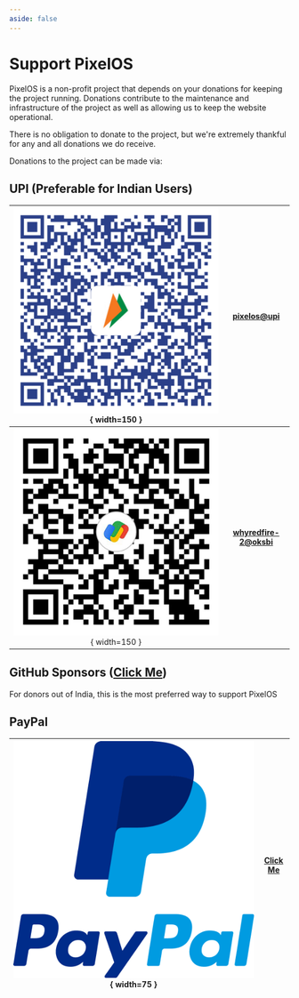 ```yaml
---
aside: false
---
```


# Support PixelOS

PixelOS is a non-profit project that depends on your donations for keeping the project running.
Donations contribute to the maintenance and infrastructure of the project as well as allowing us to keep the website operational.

There is no obligation to donate to the project, but we're extremely thankful for any and all donations we do receive.

Donations to the project can be made via:

## UPI (Preferable for Indian Users)

|    ![PixelOS UPI](https://raw.githubusercontent.com/PixelOS-CI/blog_assets/refs/heads/main/assets/donate/pixelos-at-upi.png){ width=150 }     |  [**pixelos@upi**](upi://pay?cu=INR&pa=pixelos@upi&pn=PixelOS&am=)   |
| :-------------------------------------------------------------------------------------------------------------------------------------------: | :------------------------------------------------------------------: |
| ![PixelOS UPI](https://raw.githubusercontent.com/PixelOS-CI/blog_assets/refs/heads/main/assets/donate/whyredfire-2-at-oksbi.png){ width=150 } | [**whyredfire-2@oksbi**](upi://pay?pa=whyredfire-2@oksbi&pn=PixelOS) |

## GitHub Sponsors ([Click Me](https://github.com/sponsors/PixelOS-AOSP/))

For donors out of India, this is the most preferred way to support PixelOS

## PayPal

| ![PayPal Logo](https://raw.githubusercontent.com/PixelOS-CI/blog_assets/refs/heads/main/assets/donate/paypal.png){ width=75 } | [Click Me](https://paypal.me/whyredfire) |
| :---------------------------------------------------------------------------------------------------------------------------: | :--------------------------------------: |
